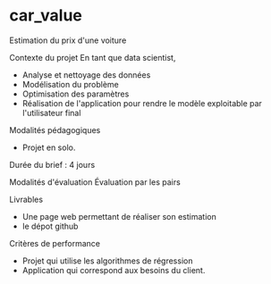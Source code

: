 # car_value
Estimation du prix d'une voiture

Contexte du projet
En tant que data scientist,

- Analyse et nettoyage des données
- Modélisation du problème
- Optimisation des paramètres
- Réalisation de l'application pour rendre le modèle exploitable par l'utilisateur final

Modalités pédagogiques
- Projet en solo.

Durée du brief : 4 jours

Modalités d'évaluation
Évaluation par les pairs

Livrables
- Une page web permettant de réaliser son estimation
- le dépot github

Critères de performance
- Projet qui utilise les algorithmes de régression
- Application qui correspond aux besoins du client.